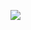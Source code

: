 ![](http://www.plantuml.com/plantuml/png/BOynheCm44JxFSMKS0LSVBwK9bKAb0Cui0HBnekyIoJVFWPIZkRDwcslvhFjQoGB5Xd_euLFi89RyE_iLn2T157tLCwGZPDYNBn1kRAI7AWRYXglc89kqHT5zCPg9wRkMjOWednj7OKPpLsn7ytBfyJJNmjREA4fh2q1tS1f0kSisH57PJH9pk9H7NvdAXBcGr4swckeZtm1)
